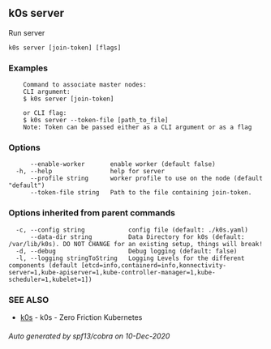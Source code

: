## k0s server

Run server

```
k0s server [join-token] [flags]
```

### Examples

```
	Command to associate master nodes:
	CLI argument:
	$ k0s server [join-token]

	or CLI flag:
	$ k0s server --token-file [path_to_file]
	Note: Token can be passed either as a CLI argument or as a flag
```

### Options

```
      --enable-worker       enable worker (default false)
  -h, --help                help for server
      --profile string      worker profile to use on the node (default "default")
      --token-file string   Path to the file containing join-token.
```

### Options inherited from parent commands

```
  -c, --config string            config file (default: ./k0s.yaml)
      --data-dir string          Data Directory for k0s (default: /var/lib/k0s). DO NOT CHANGE for an existing setup, things will break!
  -d, --debug                    Debug logging (default: false)
  -l, --logging stringToString   Logging Levels for the different components (default [etcd=info,containerd=info,konnectivity-server=1,kube-apiserver=1,kube-controller-manager=1,kube-scheduler=1,kubelet=1])
```

### SEE ALSO

* [k0s](k0s.md)	 - k0s - Zero Friction Kubernetes

###### Auto generated by spf13/cobra on 10-Dec-2020
